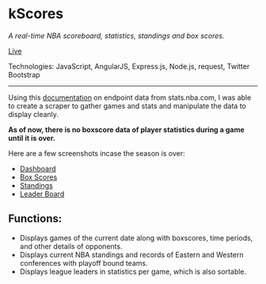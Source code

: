 # kScores
*A real-time NBA scoreboard, statistics, standings and box scores.*

[Live](http://kscores.kevinsangnguyen.com)

Technologies: JavaScript, AngularJS, Express.js, Node.js, request, Twitter Bootstrap

---

Using this [documentation](https://github.com/seemethere/nba_py/wiki/stats.nba.com-Endpoint-Documentation) on endpoint data from stats.nba.com,
I was able to create a scraper to gather games and stats and manipulate the data to display cleanly.

**As of now, there is no boxscore data of player statistics during a game until it is over.**

Here are a few screenshots incase the season is over:
- [Dashboard](https://www.dropbox.com/s/ym86c2bd2cvryeq/kscores.png?dl=0)
- [Box Scores](https://www.dropbox.com/s/007fump4ylgqvpe/boxscore.png?dl=0)
- [Standings](https://www.dropbox.com/s/3r83z6kyjp7rfe3/standings.png?dl=0)
- [Leader Board](https://www.dropbox.com/s/20enq6iwmilcvwg/leaderboard.png?dl=0)

Functions:
---
- Displays games of the current date along with boxscores, time periods, and other details of opponents.
- Displays current NBA standings and records of Eastern and Western conferences with playoff bound teams.
- Displays league leaders in statistics per game, which is also sortable.
